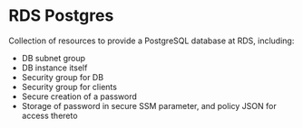 # RDS Postgres

Collection of resources to provide a PostgreSQL database at RDS, including:

* DB subnet group
* DB instance itself
* Security group for DB
* Security group for clients
* Secure creation of a password
* Storage of password in secure SSM parameter, and policy JSON for access thereto
